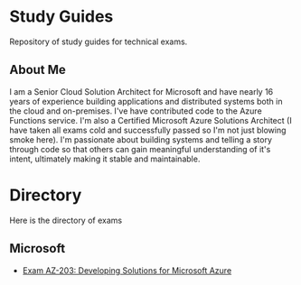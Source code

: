 # Study Guides 
Repository of study guides for technical exams.

## About Me

I am a Senior Cloud Solution Architect for Microsoft and have nearly 16 years of experience building applications and distributed systems both in the cloud and on-premises. I've have contributed code to the Azure Functions service. I'm also a Certified Microsoft Azure Solutions Architect (I have taken all exams cold and successfully passed so I'm not just blowing smoke here). I'm passionate about building systems and telling a story through code so that others can gain meaningful understanding of it's intent, ultimately making it stable and maintainable.

# Directory
Here is the directory of exams 

## Microsoft

- [Exam AZ-203: Developing Solutions for Microsoft Azure](microsoft/az-203/README.md)


